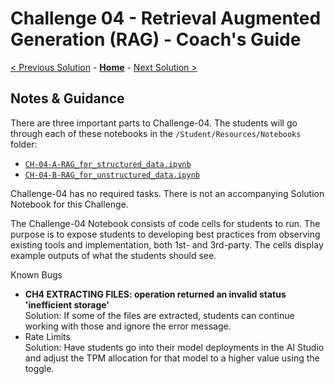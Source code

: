 # Challenge 04 - Retrieval Augmented Generation (RAG) - Coach's Guide 

[< Previous Solution](./Solution-03.md) - **[Home](./README.md)** - [Next Solution >](./Solution-05.md)

## Notes & Guidance

There are three important parts to Challenge-04. The students will go through each of these notebooks in the `/Student/Resources/Notebooks` folder: 
- [`CH-04-A-RAG_for_structured_data.ipynb`](../Student/Resources/Notebooks/CH-04-A-RAG_for_structured_data.ipynb)
- [`CH-04-B-RAG_for_unstructured_data.ipynb`](../Student/Resources/Notebooks/CH-04-B-RAG_for_unstructured_data.ipynb)

Challenge-04 has no required tasks. There is not an accompanying Solution Notebook for this Challenge.

The Challenge-04 Notebook consists of code cells for students to run. The purpose is to expose students to developing best practices from observing existing tools and implementation, both 1st- and 3rd-party. The cells display example outputs of what the students should see. 

Known Bugs
- **CH4 EXTRACTING FILES: operation returned an invalid status 'inefficient storage'** \
  Solution: If some of the files are extracted, students can continue working with those and ignore the error message.
- Rate Limits \
  Solution: Have students go into their model deployments in the AI Studio and adjust the TPM allocation for that model to a higher value using the toggle.
